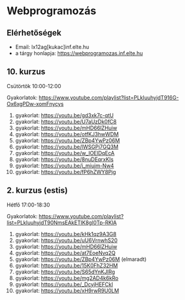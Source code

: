 # Webprogramozás

## Elérhetőségek

- Email: lx12ag[kukac]inf.elte.hu
- a tárgy honlapja: https://webprogramozas.inf.elte.hu

## 10. kurzus
Csütörtök 10:00-12:00

Gyakorlatok: https://www.youtube.com/playlist?list=PLkIuuhyjdT916G-Ox6xgPDw-xomFnycys

1.  gyakorlat: https://youtu.be/gd3xk7c-qtU
2.  gyakorlat: https://youtu.be/U7aUzDk0fC8
3.  gyakorlat: https://youtu.be/mHD66lZHuiw
4.  gyakorlat: https://youtu.be/otfKJ3hwWDM
5.  gyakorlat: https://youtu.be/ZBp4YwPz06M
6.  gyakorlat: https://youtu.be/lWSGPj7GQ3M
7.  gyakorlat: https://youtu.be/w_IOElDqEcA
8.  gyakorlat: https://youtu.be/8nuDEqrxKIs
9.  gyakorlat: https://youtu.be/j_miujm-Nw4
10. gyakorlat: https://youtu.be/fP6hZWY8Pjg


## 2. kurzus (estis)
Hétfő 17:00-18:30

Gyakorlatok: https://www.youtube.com/playlist?list=PLkIuuhyjdT90NmsEAkETIK8gI0Tp-RKlA

1.  gyakorlat: https://youtu.be/kHk1qz9A3G8
2.  gyakorlat: https://youtu.be/uU6VrnwhS20
3.  gyakorlat: https://youtu.be/mHD66lZHuiw
4.  gyakorlat: https://youtu.be/at7EoeNvq2Q
5.  gyakorlat: https://youtu.be/ZBp4YwPz06M (elmaradt)
6.  gyakorlat: https://youtu.be/15K0FhZ32HM
7.  gyakorlat: https://youtu.be/S65dYnKJlRg
8.  gyakorlat: https://youtu.be/mg2AD4k6kRo
9.  gyakorlat: https://youtu.be/_DcyjHEFCkI
10. gyakorlat: https://youtu.be/xH9rwR9U0LM
